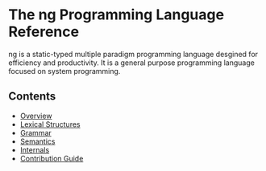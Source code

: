 # The ng Programming Language Reference

ng is a static-typed multiple paradigm programming language desgined for efficiency
and productivity. It is a general purpose programming language focused on system
programming.

## Contents

 - [Overview](Overview.md)
 - [Lexical Structures](Lexical.md)
 - [Grammar](Grammar.md)
 - [Semantics](Semantics.md)
 - [Internals](Internals.md)
 - [Contribution Guide](CONTRIBUTION.md)
